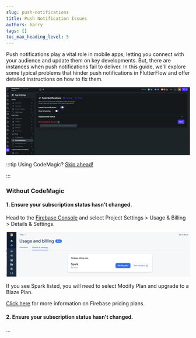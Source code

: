 ```yaml
---
slug: push-notifications
title: Push Notification Issues
authors: barry
tags: []
toc_max_heading_level: 5
---
```


Push notifications play a vital role in mobile apps, letting you connect with your audience and update them on key developments. But, there are instances when push notifications fail to deliver. In this guide, we'll explore some typical problems that hinder push notifications in FlutterFlow and offer detailed instructions on how to fix them.


![Firebase Console](./push-notification-assets/push-notifications-ff.png)

:::tip Using CodeMagic? [Skip ahead!](https://mdxjs.com/playground/)

:::

### Without CodeMagic 

#### 1. Ensure your subscription status hasn't changed.
Head to the [Firebase Console](https://console.firebase.google.com/) and select Project Settings > Usage & Billing > Details & Settings. 

![Firebase Console](./push-notification-assets/firebase-console.png)

If you see Spark listed, you will need to select Modify Plan and upgrade to a Blaze Plan. 

[Click here](https://firebase.google.com/docs/projects/billing/firebase-pricing-plansoject) for more information on Firebase pricing plans.

#### 2. Ensure your subscription status hasn't changed.


...